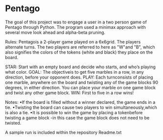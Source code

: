 # Pentago

The goal of this project was to engage a user in a two person game of Pentago through Python. The program used a minimax approach with several move look ahead and alpha-beta pruning. 

Rules:
Pentagois a 2-player game played on a 6x6grid. The players alternate turns. The two players are referred to here as "W"and "B", which also signifies the colors of the  tokens  (white  and  black)  they  place  on  the  board.  

STAR: Start with an empty board and decide who starts, and who’s playing what color. 
GOAL: The objectiveis to get five marbles in a row, in any direction, before your opponent does. 
PLAY: Each turnconsists of placing one marble, anywhere on the board and twisting any of the game blocks 90 degrees, in either direction. You can place your marble on one game block and twist any other game block. 
WIN: First to five in a row wins! 

Notes: 
  •If the board is filled without a winner declared, the game ends in a tie. 
  •Twisting the board can cause two players to win simultaneously,which is also a tie. 
  •It is possible to win the game by placing a tokenbefore twisting a game block -in this case the game block does not need to be twisted. 
  
A sample run is included within the repository Readme.txt
